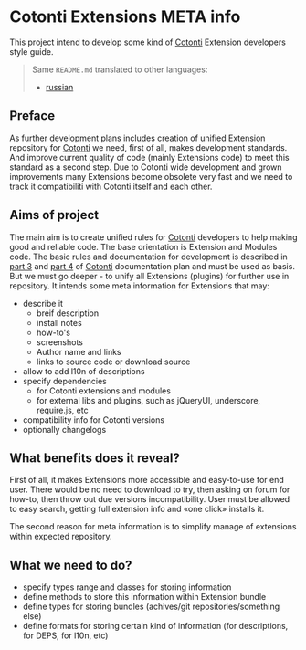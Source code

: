 Cotonti Extensions META info
============================

This project intend to develop some kind of [Cotonti][] Extension 
developers style guide.

> Same `README.md` translated to other languages:
> * [russian](http://www.)
>

Preface
-------

As further development plans includes creation of unified Extension repository for [Cotonti] we
need, first of all, makes development standards. And improve current quality of 
code (mainly Extensions code) to meet this standard as a second step. 
Due to Cotonti wide development and grown improvements many Extensions become obsolete very fast
and we need to track it compatibiliti with Cotonti itself and each other.


Aims of project
---------------

The main aim is to create unified rules for [Cotonti][] developers to help making good and reliable
code. The base orientation is Extension and Modules code. 
The basic rules and documentation for development is described in [part 3][doc3] and [part 4][doc4] of [Cotonti][] 
documentation plan and must be used as basis.
But we must go deeper - to unify all Extensions (plugins) for further use in repository.
It intends some meta information for Extensions that may:

* describe it 
	* breif description
	* install notes
	* how-to's
	* screenshots 
	* Author name and links
	* links to source code or download source
* allow to add l10n of descriptions
* specify dependencies
	* for Cotonti extensions and modules
	* for external libs and plugins, such as jQueryUI, underscore, require.js, etc
* compatibility info for Cotonti versions 
* optionally changelogs 
 

What benefits does it reveal?
-----------------------------

First of all, it makes Extensions more accessible and easy-to-use for end user. There would be no 
need to download to try, then asking on forum for how-to, then throw out due versions 
incompatibility. 
User must be allowed to easy search, getting full extension info and «one click» installs it.

The second reason for meta information is to simplify manage of extensions within expected repository.

What we need to do?
-------------------

* specify types range and classes for storing information
* define methods to store this information within Extension bundle
* define types for storing bundles (achives/git repositories/something else)
* define formats for storing certain kind of information (for descriptions, for DEPS, for l10n, etc)


[Cotonti]: http://www.cotonti.com "Cotonti.com"
[doc3]: http://www.cotonti.com/docs/ext/ "Extending Cotonti"
[doc4]: http://www.cotonti.com/docs/devel/ "Developer Guide"


